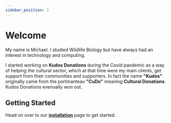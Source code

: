 ```yaml
---
sidebar_position: 1
---
```


# Welcome

My name is Michael. I studied Wildlife Biology but have always had an interest in technology and computing.

I started working on **Kudos Donations** during the Covid pandemic as a way of helping the cultural sector, which at that time were my main clients, get support from their communities and supporters. In fact the name **"Kudos"** originally came from the portmanteau **"CuDo"** meaning **Cultural Donations**. Kudos Donations evenually won out.

## Getting Started

Head on over to our **[installation](./installation/requirements)** page to get started.